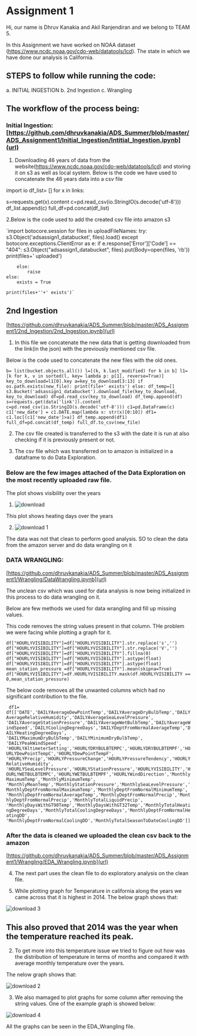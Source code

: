 

# Assignment 1


Hi, our name is Dhruv Kanakia and Akil Ranjendiran and we belong to TEAM 5.

In this Assignment we have worked on NOAA dataset (https://www.ncdc.noaa.gov/cdo-web/datatools/lcd). The state in which we have done our analysis is California. 

## STEPS to follow while running the code:
a. INITIAL INGESTION 
b. 2nd Ingestion
c. Wrangling

## The workflow of the process being:

### Initial Ingestion: [https://github.com/dhruvkanakia/ADS_Summer/blob/master/ADS_Assignment1/Initial_Ingestion/Intitial_Ingestion.ipynb](url)
1. Downloading 46 years of data from the website(https://www.ncdc.noaa.gov/cdo-web/datatools/lcd) and storing it on s3 as well as local system. 
Below is the code we have used to concatenate the 46 years data into a csv file

import io
df_list= []
for x in links:
    
s=requests.get(x).content
c=pd.read_csv(io.StringIO(s.decode('utf-8')))
df_list.append(c)
full_df=pd.concat(df_list)




2.Below is the code used to add the created csv file into amazon s3


`import botocore.session
for files in uploadFileNames:
    try:
        s3.Object('adsassign1_databucket', files).load()
    except botocore.exceptions.ClientError as e:
        if e.response['Error']['Code'] == "404":
            s3.Object("adsassign1_databucket", files).put(Body=open(files, 'rb'))
            print(files+' uploaded')
            
        else:
            raise
    else:
        exists = True

    print(files+''+' exists')`

## 2nd Ingestion
[https://github.com/dhruvkanakia/ADS_Summer/blob/master/ADS_Assignment1/2nd_Ingestion/2nd_Ingestion.ipynb](url)

1. In this file we concatenate the new data that is getting downloaded from the link(in the json) with the previously mentioned csv file.

Below is the code used to concatenate the new files with the old ones.

`b= list(bucket.objects.all())
l=[(k, k.last_modified) for k in b]
l1= [k for k, v in sorted(l, key= lambda p: p[1], reverse=True)]
key_to_download=l1[0].key
a=key_to_download[3:13]
if os.path.exists(new_file):
    print(file+' exists')
else:
    df_temp=[]
    s3.Bucket('adsassign1_databucket').download_file(key_to_download, key_to_download)
    df=pd.read_csv(key_to_download)
    df_temp.append(df)
    s=requests.get(data['link']).content
    c=pd.read_csv(io.StringIO(s.decode('utf-8')))
    c1=pd.DataFrame(c)
    c1['new_date'] = c1.DATE.map(lambda x: str(x)[0:10])
    df1= c1.loc[(c1['new_date']>a)]
    df_temp.append(df1)
    full_df=pd.concat(df_temp)
    full_df.to_csv(new_file)`


2. The csv file created is transferred to the s3 with the date it is run at also checking if it is previously present or not.

3. The csv file which was transferred on to amazon is initialized in a dataframe to do Data Exploration.

### Below are the few images attached of the Data Exploration on the most recently uploaded raw file.


The plot shows visibility over the years

1. ![download](https://user-images.githubusercontent.com/10628795/27513475-5db5705a-5935-11e7-9038-619a469a399d.png)

This plot shows heating days over the years

2. ![download 1](https://user-images.githubusercontent.com/10628795/27513484-7e9914d4-5935-11e7-81c7-c8313237a06f.png)

The data was not that clean to perform good analysis. SO to clean the data from the amazon server and do data wrangling on it
      
### DATA WRANGLING:
[https://github.com/dhruvkanakia/ADS_Summer/blob/master/ADS_Assignment1/Wrangling/DataWrangling.ipynb](url)

The unclean csv which was used for data analysis is now being initialized in this process to do data wrangling on it.

Below are few methods we used for data wrangling and fill up missing values.


This code removes the string values present in that column. THe problem we were facing while plotting a graph for it.

`df["HOURLYVISIBILITY"]=df["HOURLYVISIBILITY"].str.replace('s','')
df["HOURLYVISIBILITY"]=df["HOURLYVISIBILITY"].str.replace('V','')
df["HOURLYVISIBILITY"]=df["HOURLYVISIBILITY"].fillna(0)
df["HOURLYVISIBILITY"]=df["HOURLYVISIBILITY"].astype(float)
df["HOURLYVISIBILITY"]=df["HOURLYVISIBILITY"].astype(float)
mean_station_pressure =df["HOURLYVISIBILITY"].mean(skipna=True)
df["HOURLYVISIBILITY"]=df.HOURLYVISIBILITY.mask(df.HOURLYVISIBILITY == 0,mean_station_pressure)`

The below code removes all the unwanted columns which had no significant contribution to the file.

`
df1= df[['DATE','DAILYAverageDewPointTemp','DAILYAverageDryBulbTemp','DAILYAverageRelativeHumidity','DAILYAverageSeaLevelPressure',
         'DAILYAverageStationPressure','DAILYAverageWetBulbTemp','DAILYAverageWindSpeed','DAILYCoolingDegreeDays','DAILYDeptFromNormalAverageTemp','DAILYHeatingDegreeDays',
         'DAILYMaximumDryBulbTemp','DAILYMinimumDryBulbTemp',
'DAILYPeakWindSpeed',
​
'HOURLYAltimeterSetting','HOURLYDRYBULBTEMPC','HOURLYDRYBULBTEMPF','HOURLYDewPointTempC','HOURLYDewPointTempF',
'HOURLYPrecip','HOURLYPressureChange','HOURLYPressureTendency','HOURLYRelativeHumidity',
'HOURLYSeaLevelPressure','HOURLYStationPressure','HOURLYVISIBILITY','HOURLYWETBULBTEMPC','HOURLYWETBULBTEMPF','HOURLYWindDirection','MonthlyMaximumTemp','MonthlyMinimumTemp',
        'MonthlyMeanTemp','MonthlyStationPressure','MonthlySeaLevelPressure','MonthlyDeptFromNormalMaximumTemp','MonthlyDeptFromNormalMinimumTemp',
        'MonthlyDeptFromNormalAverageTemp','MonthlyDeptFromNormalPrecip','MonthlyDeptFromNormalPrecip','MonthlyTotalLiquidPrecip',
        'MonthlyDaysWithGT90Temp','MonthlyDaysWithGT32Temp','MonthlyTotalHeatingDegreeDays','MonthlyTotalCoolingDegreeDays','MonthlyDeptFromNormalHeatingDD',
        'MonthlyDeptFromNormalCoolingDD','MonthlyTotalSeasonToDateCoolingDD']]`


### After the data is cleaned we uploaded the clean csv back to the amazon 
[https://github.com/dhruvkanakia/ADS_Summer/blob/master/ADS_Assignment1/Wrangling/EDA_Wrangling.ipynb](url)


4. The next part uses the clean file to do exploratory analysis on the clean file.

1. While plotting graph for Temperature in california along the years we came across that it is highest in 2014. The below graph shows that:

![download 3](https://user-images.githubusercontent.com/10628795/27513513-c2518bce-5936-11e7-809c-217c341265b0.png)


## This also proved that 2014 was the year when the temperature reached its peak.

2. To get more into this temperature issue we tried to figure out how was the distribution of temperature in terms of months and compared it with average monthly temperature over the years.

The nelow graph shows that:

![download 2](https://user-images.githubusercontent.com/10628795/27513517-022b672e-5937-11e7-845b-d2678c89904b.png)


3. We also mamaged to plot graphs for some column after removing the string values. One of the example graph is showed below:


![download 4](https://user-images.githubusercontent.com/10628795/27513523-1d9f3490-5937-11e7-9f18-e48b59e5ff3b.png)


All the graphs can be seen in the EDA_Wrangling file.
